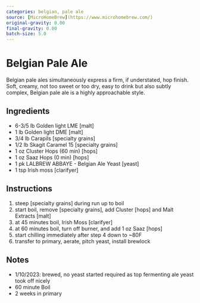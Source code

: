 ```yaml
---
categories: belgian, pale ale
source: [MicroHomeBrew](https://www.microhomebrew.com/)
original-gravity: 0.00
final-gravity: 0.00
batch-size: 5.0
---
```


# Belgian Pale Ale

Belgian pale ales simultaneously express a firm, if understated, hop finish. Soft, creamy, not too sweet or too dry, easy to drink but also subtly complex, Belgian pale ale is a highly approachable style.

## Ingredients

- 6-3/5 lb Golden light LME [malt]
- 1 lb Golden light DME [malt]
- 3/4 lb Carapils [specialty grains]
- 1/2 lb Skagit Caramel 15 [specialty grains]
- 1 oz Cluster Hops (60 min) [hops]
- 1 oz Saaz Hops (0 min) [hops]
- 1 pk LALBREW ABBAYE - Belgian Ale Yeast [yeast]
- 1 tsp Irish moss [clarifyer]

## Instructions

1. steep [specialty grains] during run up to boil
2. start boil, remove [specialty grains], add Cluster [hops] and Malt Extracts [malt]
3. at 45 minutes boil, Irish Moss [clarifyer]
4. at 60 minutes boil, turn off burner, and add 1 oz Saaz [hops]
5. start chilling immediately after step 4 down to ~80F
6. transfer to primary, aerate, pitch yeast, install brewlock

## Notes
* 1/10/2023: brewed, no yeast started required as top fermenting ale yeast took off nicely
* 60 minute Boil
* 2 weeks in primary
